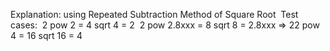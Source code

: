Explanation:
using Repeated Subtraction Method of Square Root
​
Test cases:
​
2 pow 2 = 4
sqrt 4 = 2
​
2 pow 2.8xxx = 8
sqrt 8 = 2.8xxx => 2
​
2 pow 4 = 16
sqrt 16 = 4
​